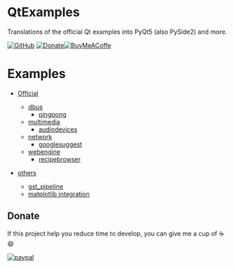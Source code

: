# QtExamples
Translations of the official Qt examples into PyQt5 (also PySide2) and more.

 [![GitHub](https://img.shields.io/github/license/eyllanesc/QtExamples.svg)](https://github.com/eyllanesc/stackoverflow/blob/master/LICENSE) [![Donate](https://img.shields.io/badge/donate-PayPal-blue.svg?logo=paypal)](https://www.paypal.me/eyllanesc)[![BuyMeACoffe](https://www.buymeacoffee.com/assets/img/custom_images/orange_img.png)](https://www.buymeacoffee.com/eyllanesc)

Examples
=========

* [Official](official)
  * [dbus](official/dbus)
    * [pingpong](official/dbus/pingpong)
  * [multimedia](official/multimedia/)
    * [audiodevices](official/multimedia/audiodevices)
  * [network](official/network)
    * [googlesuggest](official/network/googlesuggest)
  * [webengine](official/webengine)
    * [recipebrowser](official/webengine/recipebrowser)

* [others](others)
  * [gst_pipeline](others/gst_pipeline)
  * [matplotlib integration](others/matplotlib)

## Donate

If this project help you reduce time to develop, you can give me a cup of :coffee: :smile:

[![paypal](https://www.paypalobjects.com/en_US/i/btn/btn_donateCC_LG.gif)](https://www.paypal.me/eyllanesc)
